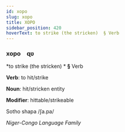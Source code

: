 ```yaml
---
id: xopo
slug: xopo
title: XOPO
sidebar_position: 420
hoverText: to strike (the stricken)  § Verb
---
```


### xopo&emsp;<span kind="abugida">ɋʋ</span>

*to strike (the stricken) * **§** Verb

**Verb**: to hit/strike

**Noun**: hit/stricken entity

**Modifier**: hittable/strikeable

Sotho shapa /ʃa.pa/

*Niger-Congo Language Family*